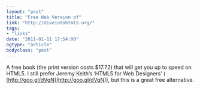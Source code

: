 ```yaml
---
layout: "post"
title: "Free Web Version of"
link: "http://diveintohtml5.org/"
tags: 
- "links"
date: "2011-01-11 17:54:00"
ogtype: "article"
bodyclass: "post"
---
```


A free book (the print version costs $17.72) that will get you up to speed on HTML5. I still prefer Jeremy Keith’s ‘HTML5 for Web Designers’ (  
[http://goo.gl/dVgN](http://goo.gl/dVgN)), but this is a great free alternative.